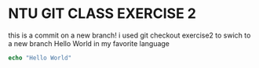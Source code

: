 # NTU GIT CLASS EXERCISE 2

this is a commit on a new branch! i used git checkout exercise2 to swich to a new branch Hello World in my favorite language

~~~php
echo "Hello World"
~~~